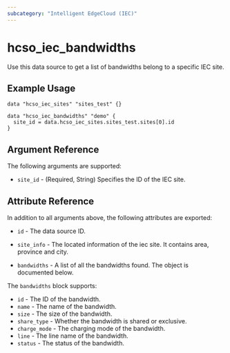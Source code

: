 ```yaml
---
subcategory: "Intelligent EdgeCloud (IEC)"
---
```


# hcso_iec_bandwidths

Use this data source to get a list of bandwidths belong to a specific IEC site.

## Example Usage

```hcl
data "hcso_iec_sites" "sites_test" {}

data "hcso_iec_bandwidths" "demo" {
  site_id = data.hcso_iec_sites.sites_test.sites[0].id
}
```

## Argument Reference

The following arguments are supported:

* `site_id` - (Required, String) Specifies the ID of the IEC site.

## Attribute Reference

In addition to all arguments above, the following attributes are exported:

* `id` - The data source ID.

* `site_info` - The located information of the iec site. It contains area, province and city.

* `bandwidths` - A list of all the bandwidths found. The object is documented below.

The `bandwidths` block supports:

* `id` - The ID of the bandwidth.
* `name` - The name of the bandwidth.
* `size` - The size of the bandwidth.
* `share_type` - Whether the bandwidth is shared or exclusive.
* `charge_mode` - The charging mode of the bandwidth.
* `line` - The line name of the bandwidth.
* `status` - The status of the bandwidth.
